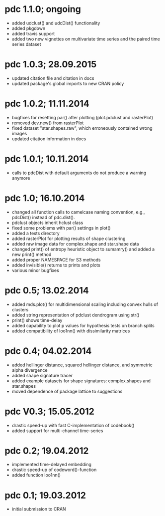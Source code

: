 # pdc 1.1.0; ongoing

* added udclust() and udcDist() functionality
* added pkgdown
* added travis support
* added two new vignettes on multivariate time series and the paired time series dataset

# pdc 1.0.3; 28.09.2015

* updated citation file and citation in docs
* updated package's global imports to new CRAN policy

# pdc 1.0.2; 11.11.2014

* bugfixes for resetting par() after plotting (plot.pdclust and rasterPlot)
* removed dev.new() from rasterPlot
* fixed dataset "star.shapes.raw", which erroneously contained wrong images
* updated citation information in docs

# pdc 1.0.1;	10.11.2014	

* calls to pdcDist with default arguments do not produce a warning anymore

# pdc 1.0;	16.10.2014

* changed all function calls to camelcase naming convention, e.g., pdcDist() instead of pdc.dist().
* pdclust objects inherit hclust class
* fixed some problems with par() settings in plot()
* added a tests directory
* added rasterPlot for plotting results of shape clustering
* added raw image data for complex.shape and star.shape data
* changed print() of entropy heuristic object to sumamry() and added a new print() method
* added proper NAMESPACE for S3 methods
* added invisible() returns to prints and plots
* various minor bugfixes

# pdc 0.5;	13.02.2014

- added mds.plot() for multidimensional scaling including convex hulls of clusters
- added string representation of pdclust dendrogram using str()
- print() shows time-delay
- added capability to plot p values for hypothesis tests on branch splits
- added compatibility of loo1nn() with dissimilarity matrices

# pdc 0.4;   04.02.2014

- added hellinger distance, squared hellinger distance, and symmetric alpha divergence
- added shape signature tracer
- added example datasets for shape signatures: complex.shapes and star.shapes
- moved dependence of package lattice to suggestions

# pdc V0.3;	15.05.2012

- drastic speed-up with fast C-implementation of codebook()
- added support for multi-channel time-series

# pdc 0.2; 	19.04.2012

- implemented time-delayed embedding
- drastic speed-up of codeword()-function
- added function loo1nn()

# pdc 0.1;	19.03.2012

* initial submission to CRAN
